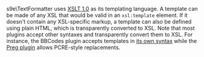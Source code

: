 s9e\TextFormatter uses [XSLT 1.0](https://www.w3.org/TR/1999/REC-xslt-19991116) as its templating language. A template can be made of any XSL that would be valid in an `xsl:template` element. If it doesn't contain any XSL-specific markup, a template can also be defined using plain HTML, which is transparently converted to XSL. Note that most plugins accept other syntaxes and transparently convert them to XSL. For instance, the BBCodes plugin accepts templates in [its own syntax](/Plugins/BBCodes/Custom_BBCode_syntax.md) while the [Preg plugin](/Plugins/Preg/Synopsis.md) allows PCRE-style replacements.
